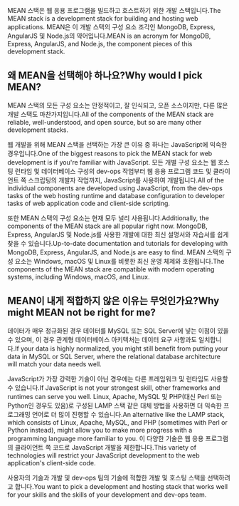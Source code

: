 <span data-ttu-id="c93d4-101">MEAN 스택은 웹 응용 프로그램을 빌드하고 호스트하기 위한 개발 스택입니다.</span><span class="sxs-lookup"><span data-stu-id="c93d4-101">The MEAN stack is a development stack for building and hosting web applications.</span></span> <span data-ttu-id="c93d4-102">MEAN은 이 개발 스택의 구성 요소 조각인 MongoDB, Express, AngularJS 및 Node.js의 약어입니다.</span><span class="sxs-lookup"><span data-stu-id="c93d4-102">MEAN is an acronym for MongoDB, Express, AngularJS, and Node.js, the component pieces of this development stack.</span></span>

## <a name="why-would-i-pick-mean"></a><span data-ttu-id="c93d4-103">왜 MEAN을 선택해야 하나요?</span><span class="sxs-lookup"><span data-stu-id="c93d4-103">Why would I pick MEAN?</span></span>

<span data-ttu-id="c93d4-104">MEAN 스택의 모든 구성 요소는 안정적이고, 잘 인식되고, 오픈 소스이지만, 다른 많은 개발 스택도 마찬가지입니다.</span><span class="sxs-lookup"><span data-stu-id="c93d4-104">All of the components of the MEAN stack are reliable, well-understood, and open source, but so are many other development stacks.</span></span> 

<span data-ttu-id="c93d4-105">웹 개발을 위해 MEAN 스택을 선택하는 가장 큰 이유 중 하나는 JavaScript에 익숙한 경우입니다.</span><span class="sxs-lookup"><span data-stu-id="c93d4-105">One of the biggest reasons to pick the MEAN stack for web development is if you're familiar with JavaScript.</span></span> <span data-ttu-id="c93d4-106">모든 개별 구성 요소는 웹 호스팅 런타임 및 데이터베이스 구성의 dev-ops 작업부터 웹 응용 프로그램 코드 및 클라이언트 쪽 스크립팅의 개발자 작업까지, JavaScript를 사용하여 개발됩니다.</span><span class="sxs-lookup"><span data-stu-id="c93d4-106">All of the individual components are developed using JavaScript, from the dev-ops tasks of the web hosting runtime and database configuration to developer tasks of web application code and client-side scripting.</span></span>

<span data-ttu-id="c93d4-107">또한 MEAN 스택의 구성 요소는 현재 모두 널리 사용됩니다.</span><span class="sxs-lookup"><span data-stu-id="c93d4-107">Additionally, the components of the MEAN stack are all popular right now.</span></span> <span data-ttu-id="c93d4-108">MongoDB, Express, AngularJS 및 Node.js를 사용한 개발에 대한 최신 설명서와 자습서를 쉽게 찾을 수 있습니다.</span><span class="sxs-lookup"><span data-stu-id="c93d4-108">Up-to-date documentation and tutorials for developing with MongoDB, Express, AngularJS, and Node.js are easy to find.</span></span> <span data-ttu-id="c93d4-109">MEAN 스택의 구성 요소는 Windows, macOS 및 Linux를 비롯한 최신 운영 체제와 호환됩니다.</span><span class="sxs-lookup"><span data-stu-id="c93d4-109">The components of the MEAN stack are compatible with modern operating systems, including Windows, macOS, and Linux.</span></span>

## <a name="why-might-mean-not-be-right-for-me"></a><span data-ttu-id="c93d4-110">MEAN이 내게 적합하지 않은 이유는 무엇인가요?</span><span class="sxs-lookup"><span data-stu-id="c93d4-110">Why might MEAN not be right for me?</span></span>

<span data-ttu-id="c93d4-111">데이터가 매우 정규화된 경우 데이터를 MySQL 또는 SQL Server에 넣는 이점이 있을 수 있으며, 이 경우 관계형 데이터베이스 아키텍처는 데이터 요구 사항과도 일치합니다.</span><span class="sxs-lookup"><span data-stu-id="c93d4-111">If your data is highly normalized, you might still benefit from putting your data in MySQL or SQL Server, where the relational database architecture will match your data needs well.</span></span>

<span data-ttu-id="c93d4-112">JavaScript가 가장 강력한 기술이 아닌 경우에는 다른 프레임워크 및 런타임도 사용할 수 있습니다.</span><span class="sxs-lookup"><span data-stu-id="c93d4-112">If JavaScript is not your strongest skill, other frameworks and runtimes can serve you well.</span></span> <span data-ttu-id="c93d4-113">Linux, Apache, MySQL 및 PHP(대신 Perl 또는 Python인 경우도 있음)로 구성된 LAMP 스택 같은 대체 방법을 사용하면 더 익숙한 프로그래밍 언어로 더 많이 진행할 수 있습니다.</span><span class="sxs-lookup"><span data-stu-id="c93d4-113">An alternative like the LAMP stack, which consists of Linux, Apache, MySQL, and PHP (sometimes with Perl or Python instead), might allow you to make more progress with a programming language more familiar to you.</span></span> <span data-ttu-id="c93d4-114">이 다양한 기술은 웹 응용 프로그램의 클라이언트 쪽 코드로 JavaScript 개발을 제한합니다.</span><span class="sxs-lookup"><span data-stu-id="c93d4-114">This variety of technologies will restrict your JavaScript development to the web application's client-side code.</span></span>

<span data-ttu-id="c93d4-115">사용자의 기술과 개발 및 dev-ops 팀의 기술에 적합한 개발 및 호스팅 스택을 선택하려고 합니다.</span><span class="sxs-lookup"><span data-stu-id="c93d4-115">You want to pick a development and hosting stack that works well for your skills and the skills of your development and dev-ops team.</span></span>